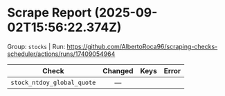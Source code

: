 # Scrape Report (2025-09-02T15:56:22.374Z)

Group: `stocks`  |  Run: https://github.com/AlbertoRoca96/scraping-checks-scheduler/actions/runs/17409054964

| Check | Changed | Keys | Error |
|---|:---:|:--|:--|
| `stock_ntdoy_global_quote` | — |  |  |
